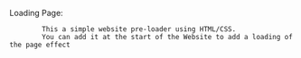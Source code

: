 Loading Page: 
           
            This a simple website pre-loader using HTML/CSS. 
            You can add it at the start of the Website to add a loading of the page effect
